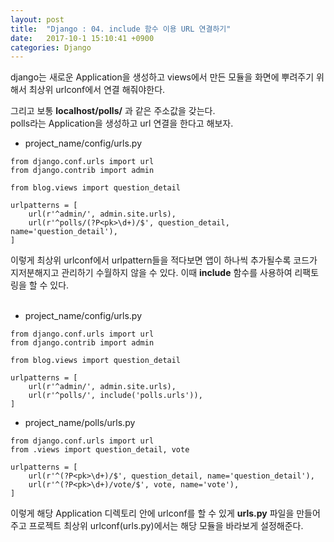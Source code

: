```yaml
---
layout: post
title:  "Django : 04. include 함수 이용 URL 연결하기"
date:   2017-10-1 15:10:41 +0900
categories: Django
---
```



django는 새로운 Application을 생성하고 views에서 만든 모듈을 화면에 뿌려주기 위해서 최상위 urlconf에서 연결 해줘야한다.<br>

그리고 보통 **localhost/polls/** 과 같은 주소값을 갖는다.<br>
polls라는 Application을 생성하고 url 연결을 한다고 해보자.

- project_name/config/urls.py

```
from django.conf.urls import url
from django.contrib import admin

from blog.views import question_detail

urlpatterns = [
    url(r'^admin/', admin.site.urls),
    url(r'^polls/(?P<pk>\d+)/$', question_detail, name='question_detail'),
]
```

이렇게 최상위 urlconf에서 urlpattern들을 적다보면 앱이 하나씩 추가될수록 코드가 지저분해지고 관리하기 수월하지 않을 수 있다. 이때 **include** 함수를 사용하여 리팩토링을 할 수 있다.<br><br>

- project_name/config/urls.py

```
from django.conf.urls import url
from django.contrib import admin

from blog.views import question_detail

urlpatterns = [
    url(r'^admin/', admin.site.urls),
    url(r'^polls/', include('polls.urls')),
]
```

- project_name/polls/urls.py

```
from django.conf.urls import url
from .views import question_detail, vote

urlpatterns = [
    url(r'^(?P<pk>\d+)/$', question_detail, name='question_detail'),
    url(r'^(?P<pk>\d+)/vote/$', vote, name='vote'),
]
```

이렇게 해당 Application 디렉토리 안에 urlconf를 할 수 있게 **urls.py** 파일을 만들어주고 프로젝트 최상위 urlconf(urls.py)에서는 해당 모듈을 바라보게 설정해준다.
